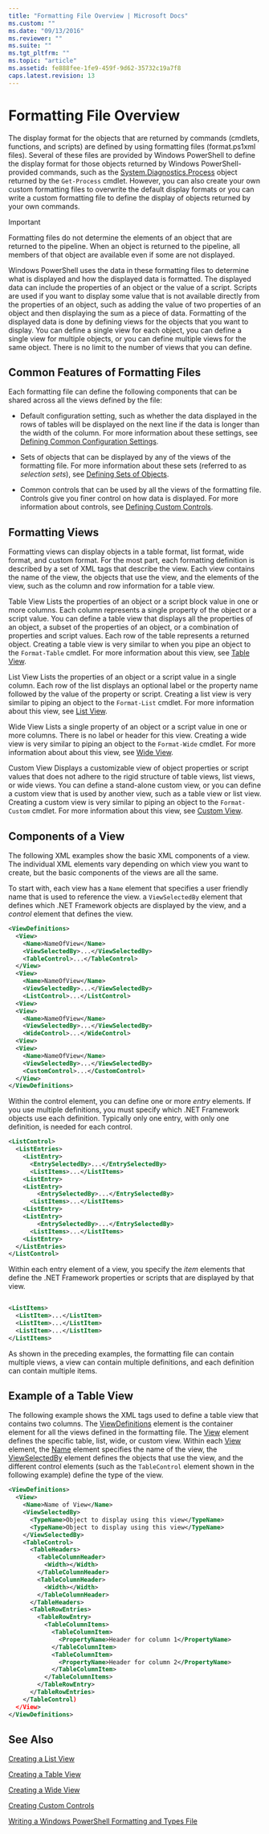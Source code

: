 ```yaml
---
title: "Formatting File Overview | Microsoft Docs"
ms.custom: ""
ms.date: "09/13/2016"
ms.reviewer: ""
ms.suite: ""
ms.tgt_pltfrm: ""
ms.topic: "article"
ms.assetid: fe888fee-1fe9-459f-9d62-35732c19a7f8
caps.latest.revision: 13
---
```

# Formatting File Overview

The display format for the objects that are returned by commands (cmdlets, functions, and scripts) are defined by using formatting files (format.ps1xml files). Several of these files are provided by Windows PowerShell to define the display format for those objects returned by Windows PowerShell-provided commands, such as the [System.Diagnostics.Process](/dotnet/api/System.Diagnostics.Process) object returned by the `Get-Process` cmdlet. However, you can also create your own custom formatting files to overwrite the default display formats or you can write a custom formatting file to define the display of objects returned by your own commands.

> [!IMPORTANT]
> Formatting files do not determine the elements of an object that are returned to the pipeline. When an object is returned to the pipeline, all members of that object are available even if some are not displayed.

Windows PowerShell uses the data in these formatting files to determine what is displayed and how the displayed data is formatted. The displayed data can include the properties of an object or the value of a script. Scripts are used if you want to display some value that is not available directly from the properties of an object, such as adding the value of two properties of an object and then displaying the sum as a piece of data. Formatting of the displayed data is done by defining views for the objects that you want to display. You can define a single view for each object, you can define a single view for multiple objects, or you can define multiple views for the same object. There is no limit to the number of views that you can define.

## Common Features of Formatting Files

Each formatting file can define the following components that can be shared across all the views defined by the file:

- Default configuration setting, such as whether the data displayed in the rows of tables will be displayed on the next line if the data is longer than the width of the column. For more information about these settings, see [Defining Common Configuration Settings](./defining-common-configuration-features.md).

- Sets of objects that can be displayed by any of the views of the formatting file. For more information about these sets (referred to as *selection sets*), see [Defining Sets of Objects](./defining-selection-sets.md).

- Common controls that can be used by all the views of the formatting file. Controls give you finer control on how data is displayed. For more information about controls, see [Defining Custom Controls](./creating-custom-controls.md).

## Formatting Views

Formatting views can display objects in a table format, list format, wide format, and custom format. For the most part, each formatting definition is described by a set of XML tags that describe the view. Each view contains the name of the view, the objects that use the view, and the elements of the view, such as the column and row information for a table view.

Table View
Lists the properties of an object or a script block value in one or more columns. Each column represents a single property of the object or a script value. You can define a table view that displays all the properties of an object, a subset of the properties of an object, or a combination of properties and script values. Each row of the table represents a returned object. Creating a table view is very similar to when you pipe an object to the `Format-Table` cmdlet. For more information about this view, see [Table View](./creating-a-table-view.md).

List View
Lists the properties of an object or a script value in a single column. Each row of the list displays an optional label or the property name followed by the value of the property or script. Creating a list view is very similar to piping an object to the `Format-List` cmdlet. For more information about this view, see [List View](./creating-a-list-view.md).

Wide View
Lists a single property of an object or a script value in one or more columns. There is no label or header for this view. Creating a wide view is very similar to piping an object to the `Format-Wide` cmdlet. For more information about about this view, see [Wide View](./creating-a-wide-view.md).

Custom View
Displays a customizable view of object properties or script values that does not adhere to the rigid structure of table views, list views, or wide views. You can define a stand-alone custom view, or you can define a custom view that is used by another view, such as a table view or list view. Creating a custom view is very similar to piping an object to the `Format-Custom` cmdlet. For more information about this view, see [Custom View](./creating-custom-controls.md).

## Components of a View

The following XML examples show the basic XML components of a view. The individual XML elements vary depending on which view you want to create, but the basic components of the views are all the same.

To start with, each view has a `Name` element that specifies a user friendly name that is used to reference the view. a `ViewSelectedBy` element that defines which .NET Framework objects are displayed by the view, and a *control* element that defines the view.

```xml
<ViewDefinitions>
  <View>
    <Name>NameOfView</Name>
    <ViewSelectedBy>...</ViewSelectedBy>
    <TableControl>...</TableControl>
  </View>
  <View>
    <Name>NameOfView</Name>
    <ViewSelectedBy>...</ViewSelectedBy>
    <ListControl>...</ListControl>
  <View>
  <View>
    <Name>NameOfView</Name>
    <ViewSelectedBy>...</ViewSelectedBy>
    <WideControl>...</WideControl>
  <View>
  <View>
    <Name>NameOfView</Name>
    <ViewSelectedBy>...</ViewSelectedBy>
    <CustomControl>...</CustomControl>
  </View>
</ViewDefinitions>
```

Within the control element, you can define one or more *entry* elements. If you use multiple definitions, you must specify which .NET Framework objects use each definition. Typically only one entry, with only one definition, is needed for each control.

```xml
<ListControl>
  <ListEntries>
    <ListEntry>
      <EntrySelectedBy>...</EntrySelectedBy>
      <ListItems>...</ListItems>
    <ListEntry>
    <ListEntry>
        <EntrySelectedBy>...</EntrySelectedBy>
      <ListItems>...</ListItems>
    <ListEntry>
    <ListEntry>
        <EntrySelectedBy>...</EntrySelectedBy>
      <ListItems>...</ListItems>
    <ListEntry>
  </ListEntries>
</ListControl>
```

Within each entry element of a view, you specify the *item* elements that define the .NET Framework properties or scripts that are displayed by that view.

```xml

<ListItems>
  <ListItem>...</ListItem>
  <ListItem>...</ListItem>
  <ListItem>...</ListItem>
</ListItems>
```

As shown in the preceding examples, the formatting file can contain multiple views, a view can contain multiple definitions, and each definition can contain multiple items.

## Example of a Table View

The following example shows the XML tags used to define a table view that contains two columns. The [ViewDefinitions](./viewdefinitions-element-format.md) element is the container element for all the views defined in the formatting file. The [View](./view-element-format.md) element defines the specific table, list, wide, or custom view. Within each [View](./view-element-format.md) element, the [Name](./name-element-for-view-format.md) element specifies the name of the view, the [ViewSelectedBy](./viewselectedby-element-format.md) element defines the objects that use the view, and the different control elements (such as the `TableControl` element shown in the following example) define the type of the view.

```xml
<ViewDefinitions>
  <View>
    <Name>Name of View</Name>
    <ViewSelectedBy>
      <TypeName>Object to display using this view</TypeName>
      <TypeName>Object to display using this view</TypeName>
    </ViewSelectedBy>
    <TableControl>
      <TableHeaders>
        <TableColumnHeader>
          <Width></Width>
        </TableColumnHeader>
        <TableColumnHeader>
          <Width></Width>
        </TableColumnHeader>
      </TableHeaders>
      <TableRowEntries>
        <TableRowEntry>
          <TableColumnItems>
            <TableColumnItem>
              <PropertyName>Header for column 1</PropertyName>
            </TableColumnItem>
            <TableColumnItem>
              <PropertyName>Header for column 2</PropertyName>
            </TableColumnItem>
          </TableColumnItems>
        </TableRowEntry>
      </TableRowEntries>
    </TableControl)
  </View>
</ViewDefinitions>
```

## See Also

[Creating a List View](./creating-a-list-view.md)

[Creating a Table View](./creating-a-table-view.md)

[Creating a Wide View](./creating-a-wide-view.md)

[Creating Custom Controls](./creating-custom-controls.md)

[Writing a Windows PowerShell Formatting and Types File](./writing-a-windows-powershell-formatting-file.md)
